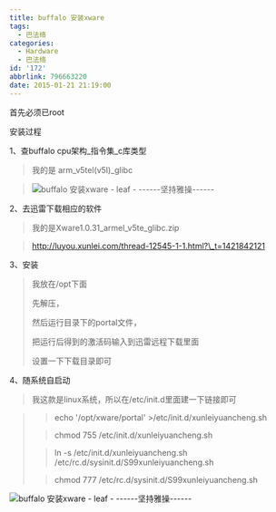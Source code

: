 ```yaml
---
title: buffalo 安装xware
tags:
  - 巴法络
categories:
  - Hardware
  - 巴法络
id: '172'
abbrlink: 796663220
date: 2015-01-21 21:19:00
---
```


首先必须已root

  

安装过程

1、查buffalo cpu架构\_指令集\_c库类型

> 我的是 arm\_v5tel(v5l)\_glibc

> ![buffalo 安装xware - leaf - ------坚持雅操------](http://img2.ph.126.net/uKY8dKq7LBVr4tyOOAbEjw==/6630390466535784962.png "buffalo 安装xware - leaf - ------坚持雅操------")

2、去迅雷下载相应的软件  

> 我的是Xware1.0.31\_armel\_v5te\_glibc.zip 

> http://luyou.xunlei.com/thread-12545-1-1.html?\_t=1421842121

3、安装

> 我放在/opt下面
> 
> 先解压，
> 
> 然后运行目录下的portal文件，
> 
> 把运行后得到的激活码输入到迅雷远程下载里面
> 
> 设置一下下载目录即可

4、随系统自启动

> 我这款是linux系统，所以在/etc/init.d里面建一下链接即可

> > echo '/opt/xware/portal' >/etc/init.d/xunleiyuancheng.sh
> 
> > chmod 755 /etc/init.d/xunleiyuancheng.sh
> 
> > ln -s /etc/init.d/xunleiyuancheng.sh /etc/rc.d/sysinit.d/S99xunleiyuancheng.sh
> 
> > chmod 777 /etc/rc.d/sysinit.d/S99xunleiyuancheng.sh
> 
>   

![buffalo 安装xware - leaf - ------坚持雅操------](http://img2.ph.126.net/YH452L67KxUXZYl8aqrV0w==/3363907446770522960.png "buffalo 安装xware - leaf - ------坚持雅操------")